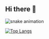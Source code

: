 ## Hi there 👋
![snake animation](https://github.com/EduardoTartas/EduardoTartas/blob/output/github-contribution-grid-snake2.svg)


<div style="width: 200px;">
<a href="https://github.com/EduardoTartas/github-readme-stats">
  <img src="https://github-readme-stats.vercel.app/api/top-langs/?username=SeuPerfilAqui&langs_count=8" alt="Top Langs" />
</a>
</div>
